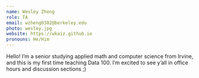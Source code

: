 ```yaml
---
name: Wesley Zheng
role: TA
email: wzheng0302@berkeley.edu
photo: wesley.jpg
website: https://wkaiz.github.io
pronouns: He/Him
---
```


Hello! I’m a senior studying applied math and computer science from Irvine, and this is my first time teaching Data 100. I’m excited to see y’all in office hours and discussion sections ;)
